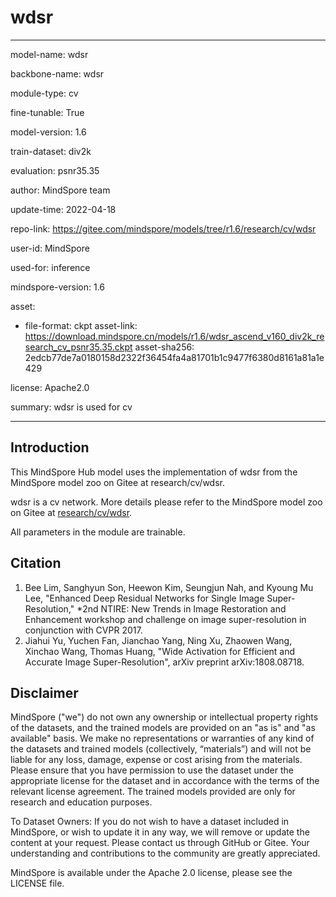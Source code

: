 # wdsr

---

model-name: wdsr

backbone-name: wdsr

module-type: cv

fine-tunable: True

model-version: 1.6

train-dataset: div2k

evaluation: psnr35.35

author: MindSpore team

update-time: 2022-04-18

repo-link: <https://gitee.com/mindspore/models/tree/r1.6/research/cv/wdsr>

user-id: MindSpore

used-for: inference

mindspore-version: 1.6

asset:

-
    file-format: ckpt
    asset-link: <https://download.mindspore.cn/models/r1.6/wdsr_ascend_v160_div2k_research_cv_psnr35.35.ckpt>
    asset-sha256: 2edcb77de7a0180158d2322f36454fa4a81701b1c9477f6380d8161a81a1e429

license: Apache2.0

summary: wdsr is used for cv

---

## Introduction

This MindSpore Hub model uses the implementation of wdsr from the MindSpore model zoo on Gitee at research/cv/wdsr.

wdsr is a cv network. More details please refer to the MindSpore model zoo on Gitee at [research/cv/wdsr](https://gitee.com/mindspore/models/blob/r1.6/research/cv/wdsr/README_CN.md).

All parameters in the module are trainable.

## Citation

1. Bee Lim, Sanghyun Son, Heewon Kim, Seungjun Nah, and Kyoung Mu Lee, "Enhanced Deep Residual Networks for Single Image Super-Resolution," *2nd NTIRE: New Trends in Image Restoration and Enhancement workshop and challenge on image super-resolution in conjunction with CVPR 2017.
2. Jiahui Yu, Yuchen Fan, Jianchao Yang, Ning Xu, Zhaowen Wang, Xinchao Wang, Thomas Huang, "Wide Activation for Efficient and Accurate Image Super-Resolution", arXiv preprint arXiv:1808.08718.

## Disclaimer

MindSpore ("we") do not own any ownership or intellectual property rights of the datasets, and the trained models are provided on an "as is" and "as available" basis. We make no representations or warranties of any kind of the datasets and trained models (collectively, “materials”) and will not be liable for any loss, damage, expense or cost arising from the materials. Please ensure that you have permission to use the dataset under the appropriate license for the dataset and in accordance with the terms of the relevant license agreement. The trained models provided are only for research and education purposes.

To Dataset Owners: If you do not wish to have a dataset included in MindSpore, or wish to update it in any way, we will remove or update the content at your request. Please contact us through GitHub or Gitee. Your understanding and contributions to the community are greatly appreciated.

MindSpore is available under the Apache 2.0 license, please see the LICENSE file.
